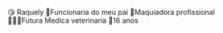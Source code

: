 😘 Raquely
🚜Funcionaria do meu pai 
💄Maquiadora profissional  
👩🏼‍⚕️Futura Medica veterinaria 
💖16 anos 
